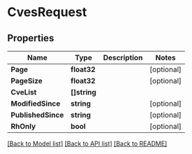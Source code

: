 # CvesRequest

## Properties

Name | Type | Description | Notes
------------ | ------------- | ------------- | -------------
**Page** | **float32** |  | [optional] 
**PageSize** | **float32** |  | [optional] 
**CveList** | **[]string** |  | 
**ModifiedSince** | **string** |  | [optional] 
**PublishedSince** | **string** |  | [optional] 
**RhOnly** | **bool** |  | [optional] 

[[Back to Model list]](../README.md#documentation-for-models) [[Back to API list]](../README.md#documentation-for-api-endpoints) [[Back to README]](../README.md)



